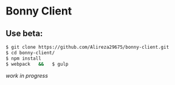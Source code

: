 # Bonny Client

## Use beta:
```bash
$ git clone https://github.com/Alireza29675/bonny-client.git
$ cd bonny-client/
$ npm install
$ webpack   &&   $ gulp
```

_work in progress_

